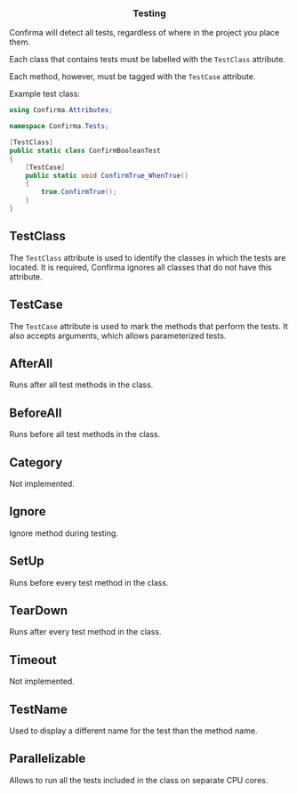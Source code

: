 <div align="center">
	<h3>Testing</h1>
</div>

Confirma will detect all tests, regardless of where in the project you place them.

Each class that contains tests must be labelled with the `TestClass` attribute.

Each method, however, must be tagged with the `TestCase` attribute.

Example test class:

```cs
using Confirma.Attributes;

namespace Confirma.Tests;

[TestClass]
public static class ConfirmBooleanTest
{
	[TestCase]
	public static void ConfirmTrue_WhenTrue()
	{
		true.ConfirmTrue();
	}
}
```

## TestClass

The `TestClass` attribute is used to identify the classes in which the tests are located.
It is required, Confirma ignores all classes that do not have this attribute.

## TestCase

The `TestCase` attribute is used to mark the methods that perform the tests.
It also accepts arguments, which allows parameterized tests.

## AfterAll

Runs after all test methods in the class.

## BeforeAll

Runs before all test methods in the class.

## Category

Not implemented.

## Ignore

Ignore method during testing.

## SetUp

Runs before every test method in the class.

## TearDown

Runs after every test method in the class.

## Timeout

Not implemented.

## TestName

Used to display a different name for the test than the method name.

## Parallelizable

Allows to run all the tests included in the class on separate CPU cores.
